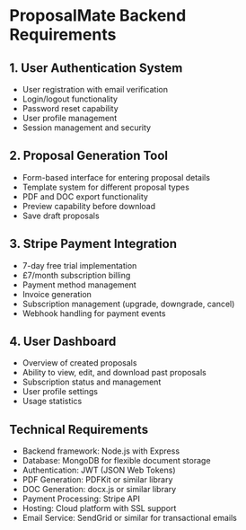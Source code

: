 # ProposalMate Backend Requirements

## 1. User Authentication System
- User registration with email verification
- Login/logout functionality
- Password reset capability
- User profile management
- Session management and security

## 2. Proposal Generation Tool
- Form-based interface for entering proposal details
- Template system for different proposal types
- PDF and DOC export functionality
- Preview capability before download
- Save draft proposals

## 3. Stripe Payment Integration
- 7-day free trial implementation
- £7/month subscription billing
- Payment method management
- Invoice generation
- Subscription management (upgrade, downgrade, cancel)
- Webhook handling for payment events

## 4. User Dashboard
- Overview of created proposals
- Ability to view, edit, and download past proposals
- Subscription status and management
- User profile settings
- Usage statistics

## Technical Requirements
- Backend framework: Node.js with Express
- Database: MongoDB for flexible document storage
- Authentication: JWT (JSON Web Tokens)
- PDF Generation: PDFKit or similar library
- DOC Generation: docx.js or similar library
- Payment Processing: Stripe API
- Hosting: Cloud platform with SSL support
- Email Service: SendGrid or similar for transactional emails
